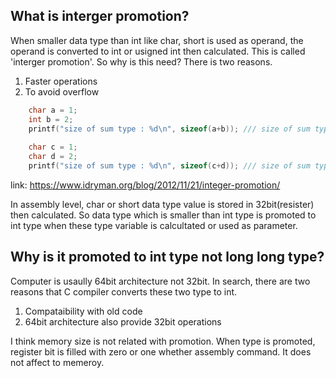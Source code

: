 ## What is interger promotion?
When smaller data type than int like char, short is used as operand, the operand is converted to int or usigned int then calculated. This is called 'interger promotion'. So why is this need? There is two reasons.
1. Faster operations
2. To avoid overflow

```c
	char a = 1;
	int b = 2;
	printf("size of sum type : %d\n", sizeof(a+b)); /// size of sum type : 4
	
	char c = 1;
	char d = 2;
	printf("size of sum type : %d\n", sizeof(c+d)); /// size of sum type : 4
```

link: https://www.idryman.org/blog/2012/11/21/integer-promotion/

In assembly level, char or short data type value is stored in 32bit(resister) then calculated. So data type which is smaller than int type is promoted to int type when these type variable is calcultated or used as parameter. 


## Why is it promoted to int type not long long type?
Computer is usaully 64bit architecture not 32bit. In search, there are two reasons that C compiler converts these two type to int.
1. Compataibility with old code
2. 64bit architecture also provide 32bit operations

I think memory size is not related with promotion. When type is promoted, register bit is filled with zero or one whether assembly command. It does not affect to memeroy.
